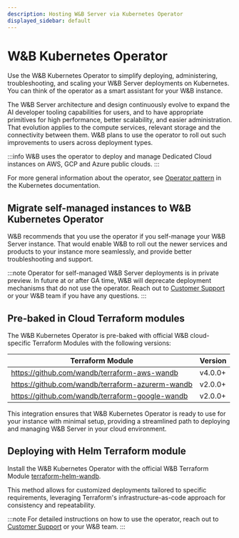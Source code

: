 ```yaml
---
description: Hosting W&B Server via Kubernetes Operator
displayed_sidebar: default
---
```


# W&B Kubernetes Operator

Use the W&B Kubernetes Operator to simplify deploying, administering, troubleshooting, and scaling your W&B Server deployments on Kubernetes. You can think of the operator as a smart assistant for your W&B instance.

The W&B Server architecture and design continuously evolve to expand the AI developer tooling capabilities for users, and to have appropriate primitives for high performance, better scalability, and easier administration. That evolution applies to the compute services, relevant storage and the connectivity between them. W&B plans to use the operator to roll out such improvements to users across deployment types.

:::info
W&B uses the operator to deploy and manage Dedicated Cloud instances on AWS, GCP and Azure public clouds.
:::

For more general information about the operator, see [Operator pattern](https://kubernetes.io/docs/concepts/extend-kubernetes/operator/) in the Kubernetes documentation.


## Migrate self-managed instances to W&B Kubernetes Operator
W&B recommends that you use the operator if you self-manage your W&B Server instance. That would enable W&B to roll out the newer services and products to your instance more seamlessly, and provide better troubleshooting and support.

:::note
Operator for self-managed W&B Server deployments is in private preview. In future at or after GA time, W&B will deprecate deployment mechanisms that do not use the operator. Reach out to [Customer Support](mailto:support@wandb.com) or your W&B team if you have any questions.
:::

## Pre-baked in Cloud Terraform modules

The W&B Kubernetes Operator is pre-baked with official W&B cloud-specific Terraform Modules with the following versions:

| Terraform Module                                 | Version |
| ------------------------------------------------ | ------- |
| https://github.com/wandb/terraform-aws-wandb     | v4.0.0+ |
| https://github.com/wandb/terraform-azurerm-wandb | v2.0.0+ |
| https://github.com/wandb/terraform-google-wandb  | v2.0.0+ |

This integration ensures that W&B Kubernetes Operator is ready to use for your instance with minimal setup, providing a streamlined path to deploying and managing W&B Server in your cloud environment.

## Deploying with Helm Terraform module

Install the W&B Kubernetes Operator with the official W&B Terraform Module [terraform-helm-wandb](https://github.com/wandb/terraform-helm-wandb).

This method allows for customized deployments tailored to specific requirements, leveraging Terraform's infrastructure-as-code approach for consistency and repeatability.

:::note
For detailed instructions on how to use the operator, reach out to [Customer Support](mailto:support@wandb.com) or your W&B team.
:::
